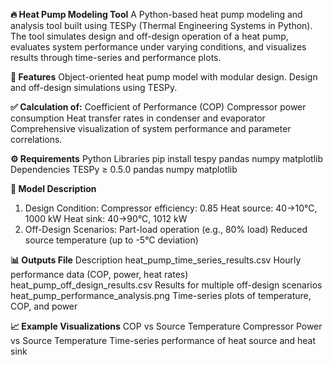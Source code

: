 **🔥 Heat Pump Modeling Tool** 
A Python-based heat pump modeling and analysis tool built using TESPy (Thermal Engineering Systems in Python). The tool simulates design and off-design operation of a heat pump, evaluates system performance under varying conditions, and visualizes results through time-series and performance plots.

**🧩 Features** 
Object-oriented heat pump model with modular design. Design and off-design simulations using TESPy.

**✅ Calculation of:** Coefficient of Performance (COP) Compressor power consumption Heat transfer rates in condenser and evaporator Comprehensive visualization of system performance and parameter correlations.

**⚙️ Requirements** 
Python Libraries pip install tespy pandas numpy matplotlib
Dependencies TESPy ≥ 0.5.0 pandas numpy matplotlib

**🧠 Model Description** 
1. Design Condition: Compressor efficiency: 0.85 Heat source: 40→10°C, 1000 kW Heat sink: 40→90°C, 1012 kW
2. Off-Design Scenarios: Part-load operation (e.g., 80% load) Reduced source temperature (up to -5°C deviation)
   
**📊 Outputs File**
Description heat_pump_time_series_results.csv Hourly performance data (COP, power, heat rates) heat_pump_off_design_results.csv Results for multiple off-design scenarios heat_pump_performance_analysis.png Time-series plots of temperature, COP, and power

**📈 Example Visualizations**
COP vs Source Temperature Compressor Power vs Source Temperature Time-series performance of heat source and heat sink
